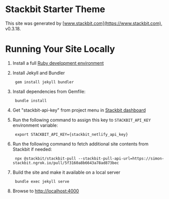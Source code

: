 # Stackbit Starter Theme

This site was generated by [www.stackbit.com](https://www.stackbit.com), v0.3.18.

# Running Your Site Locally

1. Install a full [Ruby development environment](https://jekyllrb.com/docs/installation/)

1. Install Jekyll and Bundler

        gem install jekyll bundler

1. Install dependencies from Gemfile:

        bundle install

1. Get "stackbit-api-key" from project menu in [Stackbit dashboard](https://app.stackbit.com/dashboard)

1. Run the following command to assign this key to `STACKBIT_API_KEY` environment variable:

        export STACKBIT_API_KEY={stackbit_netlify_api_key}

1. Run the following command to fetch additional site contents from Stackbit if needed:

        npx @stackbit/stackbit-pull --stackbit-pull-api-url=https://simon-stackbit.ngrok.io/pull/5f3160a8b6643a78ad873bec

1. Build the site and make it available on a local server

        bundle exec jekyll serve

1. Browse to [http://localhost:4000](http://localhost:4000)
